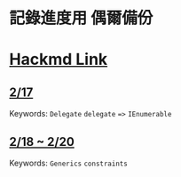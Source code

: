 # 記錄進度用 偶爾備份

# [Hackmd Link](https://hackmd.io/@qFAJdSGFTWmS4XvD3xDFNQ)

## [2/17](https://hackmd.io/@qFAJdSGFTWmS4XvD3xDFNQ/H1s6JioJq#)
Keywords: `Delegate` `delegate` `=>` `IEnumerable` 

## [2/18 ~ 2/20](https://hackmd.io/@qFAJdSGFTWmS4XvD3xDFNQ/HJ9DmVTJc)
Keywords: `Generics` `constraints`
